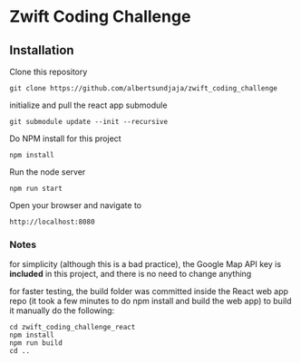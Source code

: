 # Zwift Coding Challenge

## Installation

Clone this repository

```
git clone https://github.com/albertsundjaja/zwift_coding_challenge
```

initialize and pull the react app submodule

```
git submodule update --init --recursive
```

Do NPM install for this project

```
npm install
```

Run the node server

```
npm run start
```

Open your browser and navigate to

```
http://localhost:8080
```

### Notes

for simplicity (although this is a bad practice), the Google Map API key is **included** in this project, and there is no need to change anything

for faster testing, the build folder was committed inside the React web app repo (it took a few minutes to do npm install and build the web app)
to build it manually do the following:

```
cd zwift_coding_challenge_react
npm install
npm run build
cd ..
```